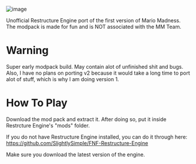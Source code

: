 ![image](https://github.com/NotSoDevy/Mario-Madness-v1-Restructure-Engine-Port-/assets/88743585/4e96e05f-90d8-4cbc-aceb-f0bcdb43d4f9)

Unofficial Restructure Engine port of the first version of Mario Madness. The modpack is made for fun and is NOT associated with the MM Team.

# Warning
Super early modpack build. May contain alot of unfinished shit and bugs. Also, I have no plans on porting v2 because it would take a long time
to port alot of stuff, which is why I am doing version 1.

# How To Play
Download the mod pack and extract it. After doing so, put it inside Restrcture Engine's "mods" folder.

If you do not have Restructure Engine installed, you can do it through here:
https://github.com/SlightlySimple/FNF-Restructure-Engine

Make sure you download the latest version of the engine.
